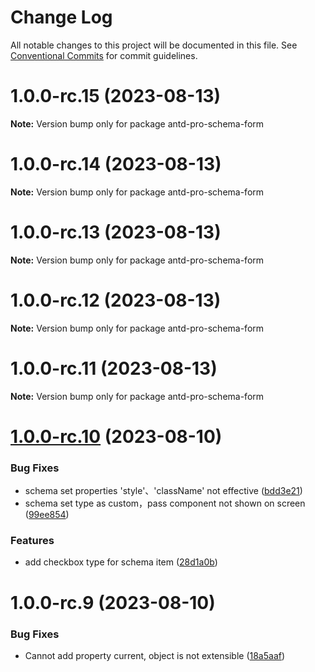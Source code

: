 # Change Log

All notable changes to this project will be documented in this file.
See [Conventional Commits](https://conventionalcommits.org) for commit guidelines.

# 1.0.0-rc.15 (2023-08-13)

**Note:** Version bump only for package antd-pro-schema-form





# 1.0.0-rc.14 (2023-08-13)

**Note:** Version bump only for package antd-pro-schema-form





# 1.0.0-rc.13 (2023-08-13)

**Note:** Version bump only for package antd-pro-schema-form





# 1.0.0-rc.12 (2023-08-13)

**Note:** Version bump only for package antd-pro-schema-form





# 1.0.0-rc.11 (2023-08-13)

**Note:** Version bump only for package antd-pro-schema-form





# [1.0.0-rc.10](https://github.com/drdevelop/antd-pro/compare/antd-pro-schema-form@1.0.0-rc.9...antd-pro-schema-form@1.0.0-rc.10) (2023-08-10)


### Bug Fixes

* schema set properties 'style'、'className' not effective ([bdd3e21](https://github.com/drdevelop/antd-pro/commit/bdd3e21816824002acfbf92ee5c63ba0057eb40d))
* schema set type as custom，pass component not shown on screen ([99ee854](https://github.com/drdevelop/antd-pro/commit/99ee8542cc063d10da70a32f2265b4f503701551))


### Features

* add checkbox type for schema item ([28d1a0b](https://github.com/drdevelop/antd-pro/commit/28d1a0b23d8da8d5de04a5baa92c456ab5b48225))





# 1.0.0-rc.9 (2023-08-10)


### Bug Fixes

* Cannot add property current, object is not extensible ([18a5aaf](https://github.com/drdevelop/antd-pro/commit/18a5aaf4836143ad0430445ccf4102150a5364da))
